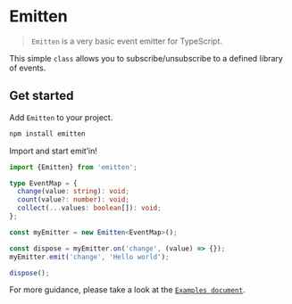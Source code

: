 # Emitten

> `Emitten` is a very basic event emitter for TypeScript.

This simple `class` allows you to subscribe/unsubscribe to a defined library of events.

## Get started

Add `Emitten` to your project.

```sh
npm install emitten
```

Import and start emit’in!

```ts
import {Emitten} from 'emitten';

type EventMap = {
  change(value: string): void;
  count(value?: number): void;
  collect(...values: boolean[]): void;
};

const myEmitter = new Emitten<EventMap>();

const dispose = myEmitter.on('change', (value) => {});
myEmitter.emit('change', 'Hello world');

dispose();
```

For more guidance, please take a look at the [`Examples document`](./docs/examples.md).
